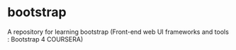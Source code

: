 # bootstrap
A repository for learning bootstrap (Front-end web UI frameworks and tools : Bootstrap 4 COURSERA)
